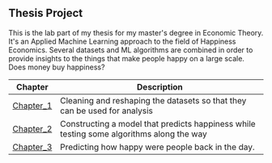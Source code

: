 ## Thesis Project
This is the lab part of my thesis for my master's degree in Economic Theory. It's an Applied Machine Learning approach to the field of Happiness Economics. Several datasets and ML algorithms are combined in order to provide insights to the things that make people happy on a large scale. Does money buy happiness?

Chapter | Description
--------|------------
[Chapter_1](https://nbviewer.jupyter.org/github/nikosga/Thesis_Project/blob/master/Thesis/Part%201__Data%20Cleaning.ipynb) | Cleaning and reshaping the datasets so that they can be used for analysis
[Chapter_2](https://nbviewer.jupyter.org/github/nikosga/Thesis_Project/blob/master/Thesis/Part%202__Regression%20Techniques.ipynb) | Constructing a model that predicts happiness while testing some algorithms along the way
[Chapter_3](https://nbviewer.jupyter.org/github/nikosga/Thesis_Project/blob/master/Thesis/Part%203__Predicting%20The%20Past.ipynb) | Predicting how happy were people back in the day.
